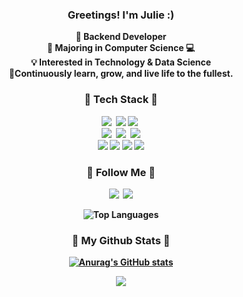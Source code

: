 
<h3 align="center"> Greetings! I'm Julie :)  </h3>
<p align="center">
  <b>🧠 Backend Developer</b> <br>
  <b>🌱 Majoring in Computer Science 💻</b><br>
  <b>💡 Interested in Technology & Data Science <br>
  <b>🕺Continuously learn, grow, and live life to the fullest.
</p>

<h3 align="center">🚀 Tech Stack 🚀</h3>
<p align="center">
  <img src="https://img.shields.io/badge/Java-0099E5?style=flat-square&logo=java&logoColor=white"/></a>&nbsp
  <img src="https://img.shields.io/badge/Spring-6DB33F?style=flat-square&logo=Spring&logoColor=white"/>
  <img src="https://img.shields.io/badge/Python-3766AB?style=flat-square&logo=Python&logoColor=white"/></a>&nbsp
  <br>
  <img src="https://img.shields.io/badge/Intellijidea-000000?style=flat-square&logo=intellijidea&logoColor=white"/></a>&nbsp 
  <img src="https://img.shields.io/badge/VScode-007ACC?style=flat-square&logo=visualstudiocode&logoColor=white"/></a>&nbsp 
  <img src="https://img.shields.io/badge/jQuery-0769AD?style=flat-square&logo=jQuery&logoColor=white"/>
  <br>  
  <img src="https://img.shields.io/badge/AWS-232F3E?style=flat-square&logo=amazonaws&logoColor=white"/>
  <img src="https://img.shields.io/badge/Ubuntu-E95420?style=flat-square&logo=Ubuntu&logoColor=white"/>
  <img src="https://img.shields.io/badge/MySQL-4479A1?style=flat-square&logo=MySQL&logoColor=white"/>
  <img src="https://img.shields.io/badge/Postman-FF6C37?style=flat-square&logo=Postman&logoColor=white"/>
</p>

<h3 align="center">🌷 Follow Me 🌷</h3>
<p align="center">
  <a href="https://julie-mingu.tistory.com/"><img src="https://img.shields.io/badge/Tech%20Blog-E9568E?style=flat-square&logo=googlehome&logoColor=white&link=https://julie-mingu.tistory.com/"/></a>&nbsp
  <a href="mailto:jiyun3664@gmail.com"><img src="https://img.shields.io/badge/Gmail-FFCD00?style=flat-square&logo=Gmail&logoColor=white&link=jiyun3664@gmail.com"/></a>
</p>

<p align="center">
  <img src="https://github-readme-stats.vercel.app/api/top-langs/?username=julie-min&layout=compact" alt="Top Languages" />
</p>

<h3 align="center">🦄 My Github Stats 🦄</h3>
<div align="center">
 
[![Anurag's GitHub stats](https://github-readme-stats.vercel.app/api?username=julie-min&hide_title=true&show_icons=true&include_all_commits=true&disable_animations=true&theme=graywhite)](https://github.com/anuraghazra/github-readme-stats)
</div>
<p align="center">
<a href="https://hits.seeyoufarm.com"><img src="https://hits.seeyoufarm.com/api/count/incr/badge.svg?url=https%3A%2F%2Fgithub.com%2Fjulie-min&count_bg=%2363D1E9&title_bg=%23BDBFBD&icon=apachespark.svg&icon_color=%23FFFFFF&title=hits&edge_flat=false"/></a>
</p>


